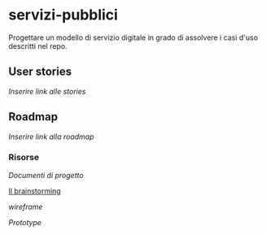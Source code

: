 # servizi-pubblici
Progettare un modello di servizio digitale in grado di assolvere i casi d'uso descritti nel repo.

## User stories
*Inserire link alle stories*

## Roadmap
*Inserire link alla roadmap*

### Risorse

*Documenti di progetto*

[Il brainstorming](https://trello.com/b/9b5L25Rs/pagare-on-line-i-servizi-pubblici-brainstorming)

*wireframe*

*Prototype*
